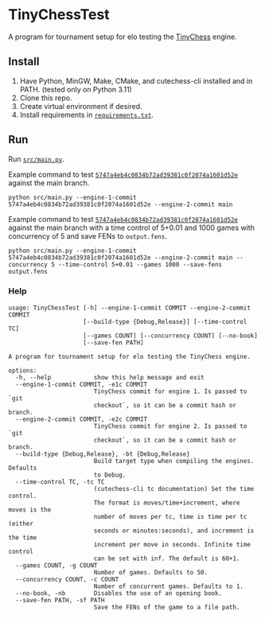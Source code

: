 # TinyChessTest

A program for tournament setup for elo testing the
[TinyChess](https://github.com/Bobingstern/TinyChess) engine.

## Install

1. Have Python, MinGW, Make, CMake, and cutechess-cli installed and in PATH.
   (tested only on Python 3.11)
2. Clone this repo.
3. Create virtual environment if desired.
4. Install requirements in [`requirements.txt`](requirements.txt).

## Run

Run [`src/main.py`](src/main.py).

Example command to test
[`5747a4eb4c0834b72ad39381c0f2074a1601d52e`](https://github.com/Bobingstern/TinyChess/commit/5747a4eb4c0834b72ad39381c0f2074a1601d52e)
against the main branch.

```commandline
python src/main.py --engine-1-commit 5747a4eb4c0834b72ad39381c0f2074a1601d52e --engine-2-commit main
```

Example command to test
[`5747a4eb4c0834b72ad39381c0f2074a1601d52e`](https://github.com/Bobingstern/TinyChess/commit/5747a4eb4c0834b72ad39381c0f2074a1601d52e)
against the main branch with a time control of 5+0.01 and 1000 games with
concurrency of 5 and save FENs to `output.fens`.

```commandline
python src/main.py --engine-1-commit 5747a4eb4c0834b72ad39381c0f2074a1601d52e --engine-2-commit main --concurrency 5 --time-control 5+0.01 --games 1000 --save-fens output.fens
```

### Help

```commandline
usage: TinyChessTest [-h] --engine-1-commit COMMIT --engine-2-commit COMMIT
                     [--build-type {Debug,Release}] [--time-control TC]
                     [--games COUNT] [--concurrency COUNT] [--no-book]
                     [--save-fen PATH]

A program for tournament setup for elo testing the TinyChess engine.

options:
  -h, --help            show this help message and exit
  --engine-1-commit COMMIT, -e1c COMMIT
                        TinyChess commit for engine 1. Is passed to `git
                        checkout`, so it can be a commit hash or branch.
  --engine-2-commit COMMIT, -e2c COMMIT
                        TinyChess commit for engine 2. Is passed to `git
                        checkout`, so it can be a commit hash or branch.
  --build-type {Debug,Release}, -bt {Debug,Release}
                        Build target type when compiling the engines. Defaults
                        to Debug.
  --time-control TC, -tc TC
                        (cutechess-cli tc documentation) Set the time control.
                        The format is moves/time+increment, where moves is the
                        number of moves per tc, time is time per tc (either
                        seconds or minutes:seconds), and increment is the time
                        increment per move in seconds. Infinite time control
                        can be set with inf. The default is 60+1.
  --games COUNT, -g COUNT
                        Number of games. Defaults to 50.
  --concurrency COUNT, -c COUNT
                        Number of concurrent games. Defaults to 1.
  --no-book, -nb        Disables the use of an opening book.
  --save-fen PATH, -sf PATH
                        Save the FENs of the game to a file path.
```
